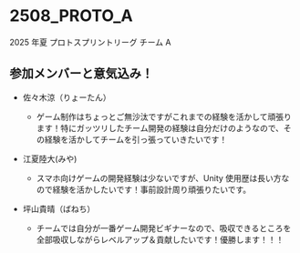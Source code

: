 # 2508_PROTO_A

2025 年夏 プロトスプリントリーグ チーム A

## 参加メンバーと意気込み！

- 佐々木涼（りょーたん）

  - ゲーム制作はちょっとご無沙汰ですがこれまでの経験を活かして頑張ります！特にガッツリしたチーム開発の経験は自分だけのようなので、その経験を活かしてチームを引っ張っていきたいです！

- 江夏陸大(みや)

  - スマホ向けゲームの開発経験は少ないですが、Unity 使用歴は長い方なので経験を活かしたいです！事前設計周り頑張りたいです。

- 坪山貴晴（ばねち）
  - チームでは自分が一番ゲーム開発ビギナーなので、吸収できるところを全部吸収しながらレベルアップ＆貢献したいです！優勝します！！！
